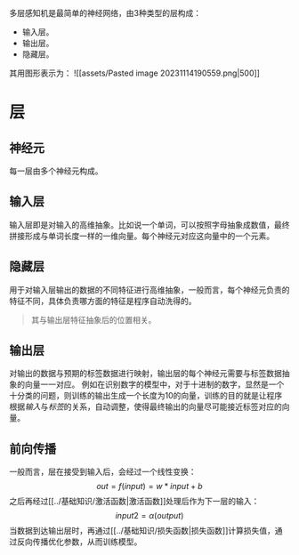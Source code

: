 多层感知机是最简单的神经网络，由3种类型的层构成：
- 输入层。
- 输出层。
- 隐藏层。

其用图形表示为：
![[assets/Pasted image 20231114190559.png|500]]
# 层
## 神经元
每一层由多个神经元构成。
## 输入层
输入层即是对输入的高维抽象。比如说一个单词，可以按照字母抽象成数值，最终拼接形成与单词长度一样的一维向量。每个神经元对应这向量中的一个元素。
## 隐藏层
用于对输入层输出的数据的不同特征进行高维抽象，一般而言，每个神经元负责的特征不同，具体负责哪方面的特征是程序自动洗得的。

> 其与输出层特征抽象后的位置相关。

## 输出层
对输出的数据与预期的标签数据进行映射，输出层的每个神经元需要与标签数据抽象的向量一一对应。
例如在识别数字的模型中，对于十进制的数字，显然是一个十分类的问题，则训练的输出生成一个长度为10的向量，训练的目的就是让程序根据*输入*与*标签*的关系，自动调整，使得最终输出的向量尽可能接近标签对应的向量。

## 前向传播
一般而言，层在接受到输入后，会经过一个线性变换：
$$
out = f(input) = w * input + b
$$
之后再经过[[../基础知识/激活函数|激活函数]]处理后作为下一层的输入：
$$
input2 = \alpha(output)
$$
当数据到达输出层时，再通过[[../基础知识/损失函数|损失函数]]计算损失值，通过反向传播优化参数，从而训练模型。